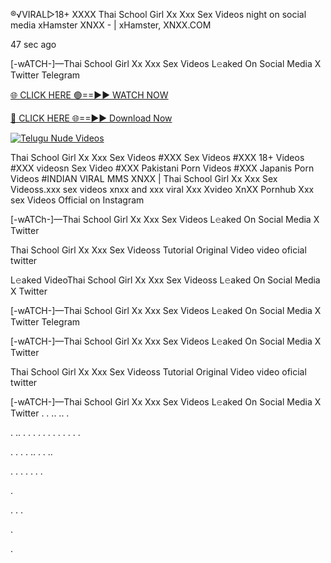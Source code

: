 ®️√VIRAL▷18+ XXXX Thai School Girl Xx Xxx Sex Videos night on social media xHamster XNXX - | xHamster, XNXX.COM

47 sec ago

[-wATCH-]—Thai School Girl Xx Xxx Sex Videos L𝚎aked On Social Media X Twitter Telegram

[🌐 CLICK HERE 🟢==►► WATCH NOW](https://viral-xone.blogspot.com/2025/01/valovideo.html)

[🔴 CLICK HERE 🌐==►► Download Now](https://viral-xone.blogspot.com/2025/01/valovideo.html)

[![Telugu Nude Videos](https://i.imgur.com/dJHk4Zq.gif)](https://viral-xone.blogspot.com/2025/01/valovideo.html)

Thai School Girl Xx Xxx Sex Videos #XXX Sex Videos #XXX 18+ Videos #XXX videosn Sex Video #XXX Pakistani Porn Videos #XXX Japanis Porn Videos #INDIAN VIRAL MMS XNXX | Thai School Girl Xx Xxx Sex Videoss.xxx sex videos xnxx and xxx viral Xxx Xvideo XnXX Pornhub Xxx sex Videos Official on Instagram

[-wATCh-]—Thai School Girl Xx Xxx Sex Videos L𝚎aked On Social Media X Twitter

Thai School Girl Xx Xxx Sex Videoss Tutorial Original Video video oficial twitter

L𝚎aked VideoThai School Girl Xx Xxx Sex Videoss L𝚎aked On Social Media X Twitter

[-wATCH-]—Thai School Girl Xx Xxx Sex Videos L𝚎aked On Social Media X Twitter Telegram

[-wATCH-]—Thai School Girl Xx Xxx Sex Videos L𝚎aked On Social Media X Twitter

Thai School Girl Xx Xxx Sex Videoss Tutorial Original Video video oficial twitter

[-wATCH-]—Thai School Girl Xx Xxx Sex Videos L𝚎aked On Social Media X Twitter
.
.
..
..
.

.
..
.
.
.
.
.
.
.
.
.
.
.
.

.
.
.
.
..
.
.
..




.
.
.
.
.
.
.

.

.
.
.

.

.
